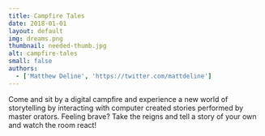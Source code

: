 ```yaml
---
title: Campfire Tales
date: 2018-01-01
layout: default
img: dreams.png
thumbnail: needed-thumb.jpg
alt: campfire-tales
small: false
authors:
  - ['Matthew Deline', 'https://twitter.com/mattdeline']
---
```


Come and sit by a digital campfire and experience a new world of storytelling by interacting with computer created stories performed by master orators. Feeling brave? Take the reigns and tell a story of your own and watch the room react!
